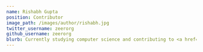 ```yaml
---
name: Rishabh Gupta
position: Contributor
image_path: /images/author/rishabh.jpg
twitter_username: zeerorg
github_username: zeerorg
blurb: Currently studying computer science and contributing to <a href="https://twitter.com/openfaas">@openfaas</a>.
---
```

